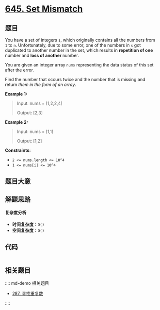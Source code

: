 # [645. Set Mismatch](https://leetcode.com/problems/set-mismatch/)

## 题目

You have a set of integers `s`, which originally contains all the numbers from
`1` to `n`. Unfortunately, due to some error, one of the numbers in `s` got
duplicated to another number in the set, which results in **repetition of
one** number and **loss of another** number.

You are given an integer array `nums` representing the data status of this set
after the error.

Find the number that occurs twice and the number that is missing and return
_them in the form of an array_.

**Example 1:**

> Input: nums = [1,2,2,4]
>
> Output: [2,3]

**Example 2:**

> Input: nums = [1,1]
>
> Output: [1,2]

**Constraints:**

- `2 <= nums.length <= 10^4`
- `1 <= nums[i] <= 10^4`

## 题目大意

## 解题思路

#### 复杂度分析

- **时间复杂度**：`O()`
- **空间复杂度**：`O()`

## 代码

```javascript

```

## 相关题目

:::: md-demo 相关题目

- [287. 寻找重复数](https://leetcode.com/problems/find-the-duplicate-number)

::::
